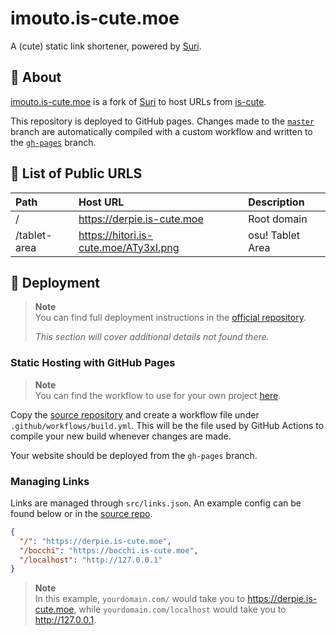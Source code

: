 # imouto.is-cute.moe

A (cute) static link shortener, powered by [Suri](https://github.com/jstayton/suri).

## 📃 About
[imouto.is-cute.moe](https://imouto.is-cute.moe) is a fork of [Suri](https://github.com/jstayton/suri) to host URLs from [is-cute](https://github.com/is-cute).

This repository is deployed to GitHub pages. Changes made to the [`master`](https://github.com/is-cute/suri/tree/master) branch are automatically compiled with a custom workflow and written to the [`gh-pages`](https://github.com/is-cute/suri/tree/gh-pages) branch.

## 🔗 List of Public URLS
| Path         | Host URL                              | Description      |
| :----------- | :------------------------------------ | :--------------- |
| /            | https://derpie.is-cute.moe            | Root domain      |
| /tablet-area | https://hitori.is-cute.moe/ATy3xI.png | osu! Tablet Area |

## 🌠 Deployment
> **Note**  
> You can find full deployment instructions in the [official repository](https://github.com/jstayton/suri).
>
> *This section will cover additional details not found there.*

### Static Hosting with GitHub Pages
> **Note**  
> You can find the workflow to use for your own project [here](https://raw.githubusercontent.com/is-cute/suri/master/.github/workflows/main.yml). 

Copy the [source repository](https://github.com/jstayton/suri) and create a workflow file under `.github/workflows/build.yml`. This will be the file used by GitHub Actions to compile your new build whenever changes are made.

Your website should be deployed from the `gh-pages` branch.

### Managing Links
Links are managed through `src/links.json`. An example config can be found below or in the [source repo](https://github.com/jstayton/suri/blob/master/src/links.json).

```json
{
  "/": "https://derpie.is-cute.moe",
  "/bocchi": "https://bocchi.is-cute.moe",
  "/localhost": "http://127.0.0.1"
}
```
> **Note**  
> In this example, `yourdomain.com/` would take you to https://derpie.is-cute.moe, while `yourdomain.com/localhost` would take you to http://127.0.0.1.
